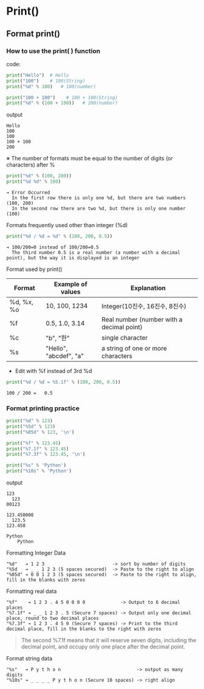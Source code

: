 # Print()

## Format print()
### How to use the print( ) function
  code: 

```python
print("Hello")  # Hello
print("100")    # 100(String)
print("%d" % 100)   # 100(number)

print("100 + 100")    # 100 + 100(String)
print("%d" % (100 + 100))   # 200(number)
```

  output

```
Hello
100
100
100 + 100
200
```

※ The number of formats must be equal to the number of digits (or characters) after %
```python
print("%d" % (100, 200))
print("%d %d" % 100)
```
    ➔ Error Occurred   
      In the first row there is only one %d, but there are two numbers (100, 200)    
      In the second row there are two %d, but there is only one number (100)

Formats frequently used other than integer (%d)
```py
print("%d / %d = %d" % (100, 200, 0.5))
```
    ➔ 100/200=0 instead of 100/200=0.5
      The third number 0.5 is a real number (a number with a decimal point), but the way it is displayed is an integer


Format used by print()

|Format|Example of values|Explanation|
|-----|-----|-----|
|%d, %x, %o|10, 100, 1234|Integer(10진수, 16진수, 8진수)|
|%f|0.5, 1.0, 3.14|Real number (number with a decimal point)|
|%c|"b", "한"|single character|
|%s|"Hello", "abcdef", "a"|a string of one or more characters|

- Edit with %f instead of 3rd %d
```py
print("%d / %d = %5.1f" % (100, 200, 0.5))
```
```
100 / 200 =   0.5
```

### Format printing practice
```py
print("%d" % 123)
print("%5d" % 123)
print("%05d" % 123, '\n')

print("%f" % 123.45)
print("%7.1f" % 123.45)
print("%7.3f" % 123.45, '\n')

print("%s" % 'Python')
print("%10s" % 'Python')
```
output
```
123
  123
00123 

123.450000
  123.5
123.450 

Python
    Python
```

Formatting Integer Data  

    "%d"   ➔ 1 2 3                         -> sort by number of digits   
    "%5d   ➔ _ _ 1 2 3 (5 spaces secured)  -> Paste to the right to align   
    "%05d" ➔ 0 0 1 2 3 (5 spaces secured)  -> Paste to the right to align, fill in the blanks with zeros 

Formatting real data

    "%f"    ➔ 1 2 3 . 4 5 0 0 0 0             -> Output to 6 decimal places
    "%7.1f" ➔ _ _ 1 2 3 . 5 (Secure 7 spaces) -> Output only one decimal place, round to two decimal places
    "%7.3f" ➔ 1 2 3 . 4 5 0 (Secure 7 spaces) -> Print to the third decimal place, fill in the blanks to the right with zeros

> The second %7.1f means that it will reserve seven digits, including the decimal point, and occupy only one place after the decimal point.

Format string data

    "%s"   ➔ P y t h o n                            -> output as many digits
    "%10s" ➔ _ _ _ _ P y t h o n (Secure 10 spaces) -> right align

